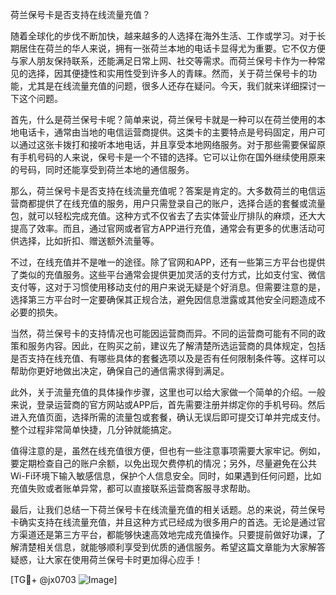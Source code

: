 荷兰保号卡是否支持在线流量充值？

随着全球化的步伐不断加快，越来越多的人选择在海外生活、工作或学习。对于长期居住在荷兰的华人来说，拥有一张荷兰本地的电话卡显得尤为重要。它不仅方便与家人朋友保持联系，还能满足日常上网、社交等需求。而荷兰保号卡作为一种常见的选择，因其便捷性和实用性受到许多人的青睐。然而，关于荷兰保号卡的功能，尤其是在线流量充值的问题，很多人还存在疑问。今天，我们就来详细探讨一下这个问题。

首先，什么是荷兰保号卡呢？简单来说，荷兰保号卡就是一种可以在荷兰使用的本地电话卡，通常由当地的电信运营商提供。这类卡的主要特点是号码固定，用户可以通过这张卡拨打和接听本地电话，并且享受本地网络服务。对于那些需要保留原有手机号码的人来说，保号卡是一个不错的选择。它可以让你在国外继续使用原来的号码，同时还能享受到荷兰本地的通信服务。

那么，荷兰保号卡是否支持在线流量充值呢？答案是肯定的。大多数荷兰的电信运营商都提供了在线充值的服务，用户只需登录自己的账户，选择合适的套餐或流量包，就可以轻松完成充值。这种方式不仅省去了去实体营业厅排队的麻烦，还大大提高了效率。而且，通过官网或者官方APP进行充值，通常会有更多的优惠活动可供选择，比如折扣、赠送额外流量等。

不过，在线充值并不是唯一的途径。除了官网和APP，还有一些第三方平台也提供了类似的充值服务。这些平台通常会提供更加灵活的支付方式，比如支付宝、微信支付等，这对于习惯使用移动支付的用户来说无疑是个好消息。但需要注意的是，选择第三方平台时一定要确保其正规合法，避免因信息泄露或其他安全问题造成不必要的损失。

当然，荷兰保号卡的支持情况也可能因运营商而异。不同的运营商可能有不同的政策和服务内容。因此，在购买之前，建议先了解清楚所选运营商的具体规定，包括是否支持在线充值、有哪些具体的套餐选项以及是否有任何限制条件等。这样可以帮助你更好地做出决定，确保自己的通信需求得到满足。

此外，关于流量充值的具体操作步骤，这里也可以给大家做一个简单的介绍。一般来说，登录运营商的官方网站或APP后，首先需要注册并绑定你的手机号码。然后进入充值页面，选择所需的流量包或套餐，确认无误后即可提交订单并完成支付。整个过程非常简单快捷，几分钟就能搞定。

值得注意的是，虽然在线充值很方便，但也有一些注意事项需要大家牢记。例如，要定期检查自己的账户余额，以免出现欠费停机的情况；另外，尽量避免在公共Wi-Fi环境下输入敏感信息，保护个人信息安全。同时，如果遇到任何问题，比如充值失败或者账单异常，都可以直接联系运营商客服寻求帮助。

最后，让我们总结一下荷兰保号卡在线流量充值的相关话题。总的来说，荷兰保号卡确实支持在线流量充值，并且这种方式已经成为很多用户的首选。无论是通过官方渠道还是第三方平台，都能够快速高效地完成充值操作。只要提前做好功课，了解清楚相关信息，就能够顺利享受到优质的通信服务。希望这篇文章能为大家解答疑惑，让大家在使用荷兰保号卡时更加得心应手！

[TG💪+ @jx0703 ![Image](https://github.com/user-attachments/assets/dbca1d08-cadb-493c-b0ec-ad6f7a83f270)]